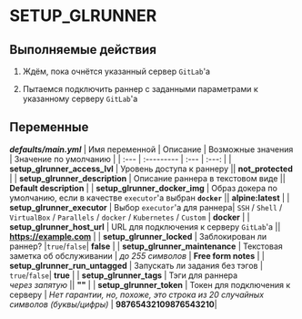 # SETUP_GLRUNNER

## Выполняемые действия
1. Ждём, пока очнётся указанный сервер `GitLab`'а

2. Пытаемся подключить раннер с заданными параметрами к указанному серверу `GitLab`'а

## Переменные

***defaults/main.yml***
| Имя переменной | Описание | Возможные значения | Значение по умолчанию |
| :--- | :--------- | :--- | :---: |
| **setup_glrunner_access_lvl** | Уровень доступа к раннеру || **not_protected** |
| **setup_glrunner_description** | Описание раннера в текстовом виде || **Default description** |
| **setup_glrunner_docker_img** | Образ докера по умолчанию, если в качестве `executor`'а выбран **`docker`** || **alpine:latest** |
| **setup_glrunner_executor** | Выбор `executor`'а для раннера| `SSH` / `Shell` / `VirtualBox` / `Parallels` / `docker` / `Kubernetes` / `Custom` | **docker** |
| **setup_glrunner_host_url** | URL для подключения к серверу `GitLab`'а || **https://example.com** |
| **setup_glrunner_locked** | Заблокирован ли раннер? |`true`/`false`| **false** |
| **setup_glrunner_maintenance** | Текстовая заметка об обслуживании | *до 255 символов* | **Free form notes** |
| **setup_glrunner_run_untagged** | Запускать ли задания без тэгов | `true`/`false`| **true** |
| **setup_glrunner_tags** | Тэги для раннера <br> *через запятую* || **""** |
| **setup_glrunner_token** | Токен для подключения к серверу | *Нет гарантии, но, похоже, это строка из 20 случайных символов (буквы/цифры)* | **98765432109876543210**|

